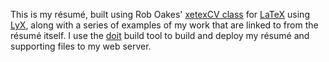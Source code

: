 This is my résumé, built using Rob Oakes'
[xetexCV class](http://www.oak-tree.us/blog/index.php/2009/11/25/latex-cv-part1)
for [LaTeX](https://www.latex-project.org/) using
[LyX](http://www.lyx.org/), along with a series of examples of my work
that are linked to from the résumé itself. I use the
[doit](http://pydoit.org/) build tool to build and deploy my résumé
and supporting files to my web server.

